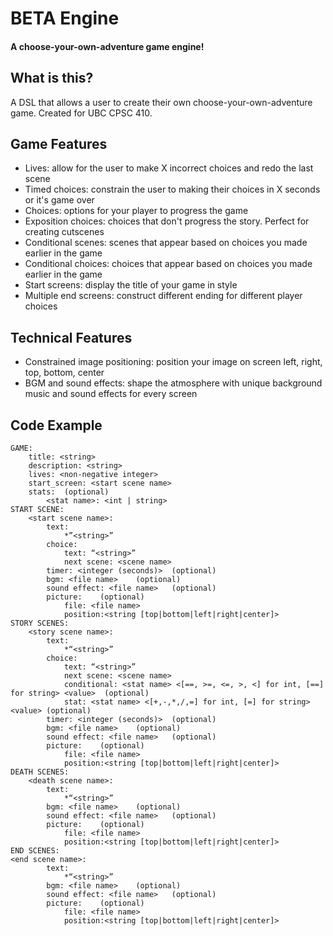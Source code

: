 # BETA Engine
#### A choose-your-own-adventure game engine!

## What is this?
A DSL that allows a user to create their own choose-your-own-adventure game. Created for UBC CPSC 410.

## Game Features
* Lives: allow for the user to make X incorrect choices and redo the last scene
* Timed choices: constrain the user to making their choices in X seconds or it's game over
* Choices: options for your player to progress the game
* Exposition choices: choices that don't progress the story. Perfect for creating cutscenes
* Conditional scenes: scenes that appear based on choices you made earlier in the game
* Conditional choices: choices that appear based on choices you made earlier in the game
* Start screens: display the title of your game in style
* Multiple end screens: construct different ending for different player choices

## Technical Features
* Constrained image positioning: position your image on screen left, right, top, bottom, center
* BGM and sound effects: shape the atmosphere with unique background music and sound effects for every screen

## Code Example
```
GAME:
	title: <string>
	description: <string>
	lives: <non-negative integer>
	start_screen: <start scene name>
	stats:	(optional)
		<stat name>: <int | string>
START SCENE:
	<start scene name>:
		text:
			*”<string>”
		choice:
			text: “<string>”
			next scene: <scene name>
		timer: <integer (seconds)>	(optional)
		bgm: <file name>	(optional)
		sound effect: <file name>	(optional)
		picture:	(optional)
			file: <file name>
			position:<string [top|bottom|left|right|center]>
STORY SCENES:
	<story scene name>:
		text:
			*“<string>”
		choice:
			text: “<string>”
			next scene: <scene name>
			conditional: <stat name> <[==, >=, <=, >, <] for int, [==] for string> <value>	(optional)
			stat: <stat name> <[+,-,*,/,=] for int, [=] for string> <value>	(optional)
		timer: <integer (seconds)>	(optional)
		bgm: <file name>	(optional)
		sound effect: <file name>	(optional)
		picture:	(optional)
			file: <file name>
			position:<string [top|bottom|left|right|center]>
DEATH SCENES:
	<death scene name>:
		text:
			*“<string>”
		bgm: <file name>	(optional)
		sound effect: <file name>	(optional)
		picture:	(optional)
			file: <file name>
			position:<string [top|bottom|left|right|center]>
END SCENES:
<end scene name>:
		text:
			*“<string>”
		bgm: <file name>	(optional)
		sound effect: <file name>	(optional)
		picture:	(optional)
			file: <file name>
			position:<string [top|bottom|left|right|center]>
```